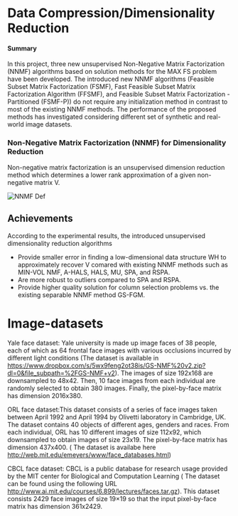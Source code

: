 # Data Compression/Dimensionality Reduction

#### Summary 
In this project, three new unsupervised Non-Negative Matrix Factorization (NNMF) algorithms based on solution methods for the MAX FS problem have been developed. The introduced new NNMF algorithms (Feasible Subset Matrix Factorization (FSMF), Fast Feasible Subset Matrix Factorization Algorithm (FFSMF), and Feasible Subset Matrix Factorization - Partitioned (FSMF-P)) do not require any initialization method in contrast to most of the existing NNMF methods. The performance of the proposed methods has investigated considering different set of synthetic and real-world image datasets.

### Non-Negative Matrix Factorization (NNMF) for Dimensionality Reduction 
Non-negative matrix factorization is an unsupervised dimension reduction method which determines a lower rank approximation of a given non-negative matrix V. 

![NNMF Def](https://user-images.githubusercontent.com/59096353/114217351-08cf0200-9936-11eb-8bd8-9385596c88ce.png)


## Achievements
According to the experimental results, the introduced unsupervised dimensionality reduction algorithms

- Provide smaller error in finding a low-dimensional data structure WH to approximately recover V comared with existing NNMF methods such as MIN-VOL NMF, A-HALS, HALS, MU, SPA, and RSPA.
- Are more robust to outliers compared to SPA and RSPA.
- Provide higher quality solution for column selection problems vs. the existing separable NNMF method GS-FGM.


# Image-datasets
Yale face dataset: Yale university is made up image faces of 38 people, each of which as 64 frontal face images with various occlusions incurred by different light conditions (The dataset is available in https://www.dropbox.com/s/5wx9feng2ot38is/GS-NMF%20v2.zip?dl=0&file_subpath=%2FGS-NMF+v2). The images of size 192x168 are downsampled to 48x42. Then, 10 face images from each individual are randomly selected to obtain 380 images. Finally, the pixel-by-face matrix has dimension 2016x380. 

ORL face dataset:This dataset consists of a series of face images taken between April 1992 and April 1994 by Olivetti laboratory in Cambridge, UK. The dataset contains 40 objects of different ages, genders and races. From each individual, ORL has 10 different images of size 112x92, which downsampled to obtain images of size 23x19. The pixel-by-face matrix has dimension 437x400. ( The dataset is availabe here http://web.mit.edu/emeyers/www/face_databases.html)

CBCL face dataset: CBCL is a public database for research usage provided by the MIT center for Biological and Computation Learning ( The dataset can be found using the following URL http://www.ai.mit.edu/courses/6.899/lectures/faces.tar.gz). This dataset consists 2429 face images of size 19$\times$19 so that the input pixel-by-face matrix has dimension 361x2429.
